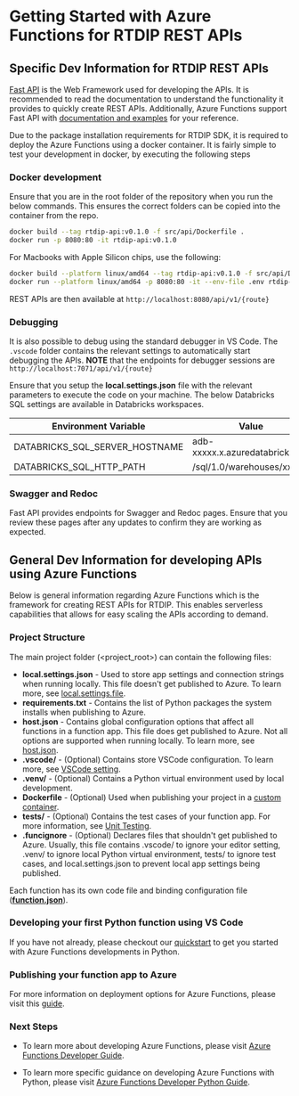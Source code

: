 # Getting Started with Azure Functions for RTDIP REST APIs

## Specific Dev Information for RTDIP REST APIs

[Fast API](https://fastapi.tiangolo.com/) is the Web Framework used for developing the APIs. It is recommended to read the documentation to understand the functionality it provides to quickly create REST APIs. Additionally, Azure Functions support Fast API with [documentation and examples](https://docs.microsoft.com/en-us/samples/azure-samples/fastapi-on-azure-functions/azure-functions-python-create-fastapi-app/) for your reference.

Due to the package installation requirements for RTDIP SDK, it is required to deploy the Azure Functions using a docker container. It is fairly simple to test your development in docker, by executing the following steps

### Docker development

Ensure that you are in the root folder of the repository when you run the below commands. This ensures the correct folders can be copied into the container from the repo.

```bash
docker build --tag rtdip-api:v0.1.0 -f src/api/Dockerfile .
docker run -p 8080:80 -it rtdip-api:v0.1.0
```

For Macbooks with Apple Silicon chips, use the following:

```bash
docker build --platform linux/amd64 --tag rtdip-api:v0.1.0 -f src/api/Dockerfile
docker run --platform linux/amd64 -p 8080:80 -it --env-file .env rtdip-api:v0.1.0
```
REST APIs are then available at `http://localhost:8080/api/v1/{route}`

### Debugging

It is also possible to debug using the standard debugger in VS Code. The `.vscode` folder contains the relevant settings to automatically start debugging the APIs. **NOTE** that the endpoints for debugger sessions are `http://localhost:7071/api/v1/{route}`

Ensure that you setup the **local.settings.json** file with the relevant parameters to execute the code on your machine. The below Databricks SQL settings are available in Databricks workspaces.

|Environment Variable| Value |
|---------|-------|
|DATABRICKS_SQL_SERVER_HOSTNAME|adb-xxxxx.x.azuredatabricks.net|
|DATABRICKS_SQL_HTTP_PATH|/sql/1.0/warehouses/xxx|

### Swagger and Redoc

Fast API provides endpoints for Swagger and Redoc pages. Ensure that you review these pages after any updates to confirm they are working as expected.

## General Dev Information for developing APIs using Azure Functions

Below is general information regarding Azure Functions which is the framework for creating REST APIs for RTDIP. This enables serverless capabilities that allows for easy scaling the APIs according to demand.

### Project Structure
The main project folder (<project_root>) can contain the following files:

* **local.settings.json** - Used to store app settings and connection strings when running locally. This file doesn't get published to Azure. To learn more, see [local.settings.file](https://aka.ms/azure-functions/python/local-settings).
* **requirements.txt** - Contains the list of Python packages the system installs when publishing to Azure.
* **host.json** - Contains global configuration options that affect all functions in a function app. This file does get published to Azure. Not all options are supported when running locally. To learn more, see [host.json](https://aka.ms/azure-functions/python/host.json).
* **.vscode/** - (Optional) Contains store VSCode configuration. To learn more, see [VSCode setting](https://aka.ms/azure-functions/python/vscode-getting-started).
* **.venv/** - (Optional) Contains a Python virtual environment used by local development.
* **Dockerfile** - (Optional) Used when publishing your project in a [custom container](https://aka.ms/azure-functions/python/custom-container).
* **tests/** - (Optional) Contains the test cases of your function app. For more information, see [Unit Testing](https://aka.ms/azure-functions/python/unit-testing).
* **.funcignore** - (Optional) Declares files that shouldn't get published to Azure. Usually, this file contains .vscode/ to ignore your editor setting, .venv/ to ignore local Python virtual environment, tests/ to ignore test cases, and local.settings.json to prevent local app settings being published.

Each function has its own code file and binding configuration file ([**function.json**](https://aka.ms/azure-functions/python/function.json)).

### Developing your first Python function using VS Code

If you have not already, please checkout our [quickstart](https://aka.ms/azure-functions/python/quickstart) to get you started with Azure Functions developments in Python. 

### Publishing your function app to Azure 

For more information on deployment options for Azure Functions, please visit this [guide](https://docs.microsoft.com/en-us/azure/azure-functions/create-first-function-vs-code-python#publish-the-project-to-azure).

### Next Steps

* To learn more about developing Azure Functions, please visit [Azure Functions Developer Guide](https://aka.ms/azure-functions/python/developer-guide).

* To learn more specific guidance on developing Azure Functions with Python, please visit [Azure Functions Developer Python Guide](https://aka.ms/azure-functions/python/python-developer-guide).